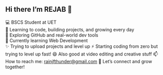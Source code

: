 ## Hi there I’m REJAB 👋  
💻 BSCS Student at UET   
🌱 Learning to code, building projects, and growing every day  
🚀 Exploring GitHub and real-world dev tools  
🔭 Currently learning Web Development  
✨ Trying to upload projects and level up 
⚡ Starting coding from zero but trying to level up fast!
😄 Also good at video editing and creative stuff
📫 How to reach me: rainjfthunder@gmail.com
💬 Let’s connect and grow together!  

